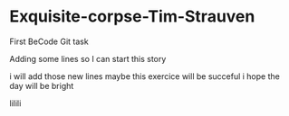 # Exquisite-corpse-Tim-Strauven
First BeCode Git task

Adding some lines
so I can
start this story



i will add those new lines
maybe this exercice will be succeful 
i hope the day will be bright

lilili

